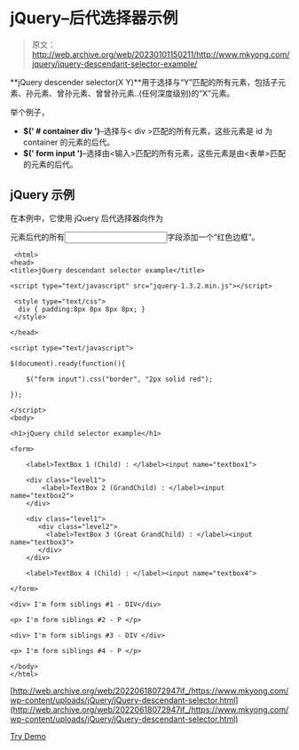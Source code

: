 # jQuery–后代选择器示例

> 原文：<http://web.archive.org/web/20230101150211/http://www.mkyong.com/jquery/jquery-descendant-selector-example/>

**jQuery descender selector(X Y)**用于选择与“Y”匹配的所有元素，包括子元素、孙元素、曾孙元素、曾曾孙元素..(任何深度级别)的“X”元素。

举个例子，

*   **$(' # container div ')**–选择与< div >匹配的所有元素，这些元素是 id 为 container 的元素的后代。
*   **$(' form input ')**–选择由<输入>匹配的所有元素，这些元素是由<表单>匹配的元素的后代。

## jQuery 示例

在本例中，它使用 jQuery 后代选择器向作为

<form>元素后代的所有<input>字段添加一个“红色边框”。</form>

```
 <html>
<head>
<title>jQuery descendant selector example</title>

<script type="text/javascript" src="jquery-1.3.2.min.js"></script>

 <style type="text/css">
  div { padding:8px 0px 8px 8px; }
 </style>

</head>

<script type="text/javascript">

$(document).ready(function(){

	$("form input").css("border", "2px solid red");

});

</script>
<body>

<h1>jQuery child selector example</h1>

<form>

	<label>TextBox 1 (Child) : </label><input name="textbox1">

	<div class="level1">
		<label>TextBox 2 (GrandChild) : </label><input name="textbox2">
	</div>

	<div class="level1">
	   <div class="level2">
   	     <label>TextBox 3 (Great GrandChild) : </label><input name="textbox3">
	   </div>
	</div>

	<label>TextBox 4 (Child) : </label><input name="textbox4">

</form>

<div> I'm form siblings #1 - DIV</div>

<p> I'm form siblings #2 - P </p>

<div> I'm form siblings #3 - DIV </div>

<p> I'm form siblings #4 - P </p>

</body>
</html> 
```

[http://web.archive.org/web/20220618072947if_/https://www.mkyong.com/wp-content/uploads/jQuery/jQuery-descendant-selector.html](http://web.archive.org/web/20220618072947if_/https://www.mkyong.com/wp-content/uploads/jQuery/jQuery-descendant-selector.html)

[Try Demo](http://web.archive.org/web/20220618072947/http://www.mkyong.com/wp-content/uploads/jQuery/jQuery-descendant-selector.html)<input type="hidden" id="mkyong-current-postId" value="4884">